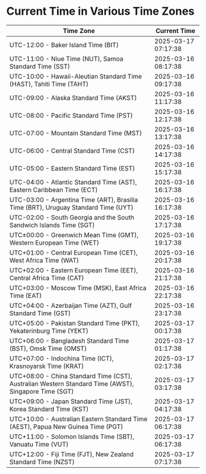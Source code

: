 # Current Time in Various Time Zones

| Time Zone | Current Time |
|-----------|--------------|
| UTC-12:00 - Baker Island Time (BIT) | 2025-03-17 07:17:38 |
| UTC-11:00 - Niue Time (NUT), Samoa Standard Time (SST) | 2025-03-16 08:17:38 |
| UTC-10:00 - Hawaii-Aleutian Standard Time (HAST), Tahiti Time (TAHT) | 2025-03-16 09:17:38 |
| UTC-09:00 - Alaska Standard Time (AKST) | 2025-03-16 11:17:38 |
| UTC-08:00 - Pacific Standard Time (PST) | 2025-03-16 12:17:38 |
| UTC-07:00 - Mountain Standard Time (MST) | 2025-03-16 13:17:38 |
| UTC-06:00 - Central Standard Time (CST) | 2025-03-16 14:17:38 |
| UTC-05:00 - Eastern Standard Time (EST) | 2025-03-16 15:17:38 |
| UTC-04:00 - Atlantic Standard Time (AST), Eastern Caribbean Time (ECT) | 2025-03-16 16:17:38 |
| UTC-03:00 - Argentina Time (ART), Brasília Time (BRT), Uruguay Standard Time (UYT) | 2025-03-16 16:17:38 |
| UTC-02:00 - South Georgia and the South Sandwich Islands Time (SGT) | 2025-03-16 17:17:38 |
| UTC±00:00 - Greenwich Mean Time (GMT), Western European Time (WET) | 2025-03-16 19:17:38 |
| UTC+01:00 - Central European Time (CET), West Africa Time (WAT) | 2025-03-16 20:17:38 |
| UTC+02:00 - Eastern European Time (EET), Central Africa Time (CAT) | 2025-03-16 21:17:38 |
| UTC+03:00 - Moscow Time (MSK), East Africa Time (EAT) | 2025-03-16 22:17:38 |
| UTC+04:00 - Azerbaijan Time (AZT), Gulf Standard Time (GST) | 2025-03-16 23:17:38 |
| UTC+05:00 - Pakistan Standard Time (PKT), Yekaterinburg Time (YEKT) | 2025-03-17 00:17:38 |
| UTC+06:00 - Bangladesh Standard Time (BST), Omsk Time (OMST) | 2025-03-17 01:17:38 |
| UTC+07:00 - Indochina Time (ICT), Krasnoyarsk Time (KRAT) | 2025-03-17 02:17:38 |
| UTC+08:00 - China Standard Time (CST), Australian Western Standard Time (AWST), Singapore Time (SGT) | 2025-03-17 03:17:38 |
| UTC+09:00 - Japan Standard Time (JST), Korea Standard Time (KST) | 2025-03-17 04:17:38 |
| UTC+10:00 - Australian Eastern Standard Time (AEST), Papua New Guinea Time (PGT) | 2025-03-17 06:17:38 |
| UTC+11:00 - Solomon Islands Time (SBT), Vanuatu Time (VUT) | 2025-03-17 06:17:38 |
| UTC+12:00 - Fiji Time (FJT), New Zealand Standard Time (NZST) | 2025-03-17 07:17:38 |
